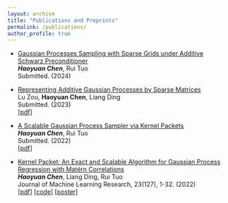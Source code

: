 ```yaml
---
layout: archive
title: "Publications and Preprints"
permalink: /publications/
author_profile: true
---
```


- [Gaussian Processes Sampling with Sparse Grids under Additive Schwarz Preconditioner](hchen19.github.io/publications)\
***Haoyuan Chen***, Rui Tuo\
Submitted. (2024)


<!-- - [Uncertainty Quantification of the Madden–Julian Oscillation with Gaussian Processes](https://s3.us-east-1.amazonaws.com/climate-change-ai/papers/neurips2023/11/paper.pdf)\
***Haoyuan Chen***, Emil Constantinescu, Vishwas Rao, Cristiana Stan\
NeurIPS 2023 Workshop on Tackling Climate Change with Machine Learning. (2023)\
[[pdf]](https://s3.us-east-1.amazonaws.com/climate-change-ai/papers/neurips2023/11/paper.pdf) [[code]](https://github.com/vishwas1984/SINDy_RealData) [[poster]](https://neurips.cc/virtual/2023/76870) [[website]](https://gp-mjo.github.io/) --> 


- [Representing Additive Gaussian Processes by Sparse Matrices](https://arxiv.org/pdf/2305.00324.pdf)\
Lu Zou, **Haoyuan Chen**, Liang Ding\
Submitted. (2023)\
[[pdf]](https://arxiv.org/pdf/2305.00324.pdf)


- [A Scalable Gaussian Process Sampler via Kernel Packets](https://openreview.net/pdf?id=1sN_4ROgel)\
***Haoyuan Chen***, Rui Tuo\
Submitted. (2022)\
[[pdf]](https://openreview.net/pdf?id=1sN_4ROgel)


- [Kernel Packet: An Exact and Scalable Algorithm for Gaussian Process Regression with Matérn Correlations](https://jmlr.org/papers/volume23/21-1232/21-1232.pdf)\
***Haoyuan Chen***, Liang Ding, Rui Tuo\
Journal of Machine Learning Research, 23(127), 1-32. (2022)\
[[pdf]](https://jmlr.org/papers/v23/21-1232.html) [[code]](https://github.com/hchen19/kernel_packet) [[poster]](https://hchen19.github.io/files/poster-kp.pdf)